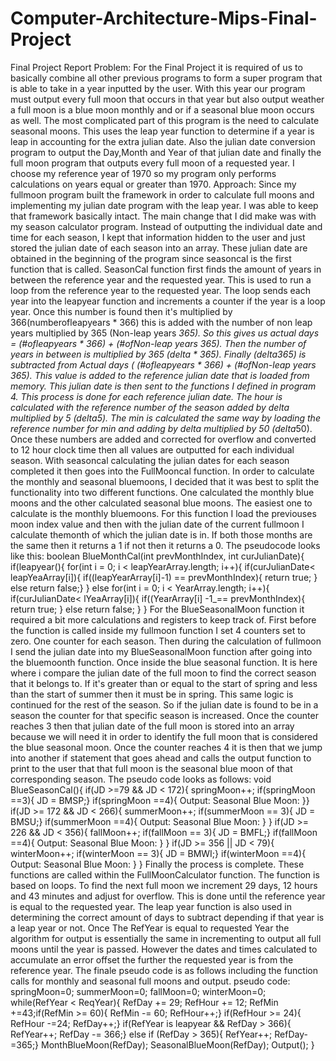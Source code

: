 # Computer-Architecture-Mips-Final-Project
Final Project Report
Problem:
For the Final Project it is required of us to basically combine all other previous programs
to form a super program that is able to take in a year inputted by the user. With this year our
program must output every full moon that occurs in that year but also output weather a full moon
is a blue moon monthly and or if a seasonal blue moon occurs as well. The most complicated
part of this program is the need to calculate seasonal moons. This uses the leap year function to
determine if a year is leap in accounting for the extra julian date. Also the julian date conversion
program to output the Day,Month and Year of that julian date and finally the full moon program
that outputs every full moon of a requested year. I choose my reference year of 1970 so my
program only performs calculations on years equal or greater than 1970.
Approach:
Since my fullmoon program built the framework in order to calculate full moons and
implementing my julian date program with the leap year. I was able to keep that framework
basically intact. The main change that I did make was with my season calculator program.
Instead of outputting the individual date and time for each season, I kept that information hidden
to the user and just stored the julian date of each season into an array. These julian date are
obtained in the beginning of the program since seasoncal is the first function that is called.
SeasonCal function first finds the amount of years in between the reference year and the
requested year. This is used to run a loop from the reference year to the requested year. The
loop sends each year into the leapyear function and increments a counter if the year is a loop
year. Once this number is found then it's multiplied by 366(numberofleapyears * 366) this is
added with the number of non leap years multiplied by 365 (Non-leap years *365). So this gives
us actual days = (#ofleapyears * 366) + (#ofNon-leap years *365). Then the number of years in
between is multiplied by 365 (delta * 365). Finally (delta*365) is subtracted from Actual days (
(#ofleapyears * 366) + (#ofNon-leap years *365). This value is added to the reference julian
date that is loaded from memory. This julian date is then sent to the functions I defined in
program 4. This process is done for each reference julian date. The hour is calculated with the
reference number of the season added by delta multiplied by 5 (delta*5). The min is calculated
the same way by loading the reference number for min and adding by delta multiplied by 50
(delta*50). Once these numbers are added and corrected for overflow and converted to 12 hour
clock time then all values are outputted for each individual season.
With seasoncal calculating the julian dates for each season completed it then goes into
the FullMooncal function. In order to calculate the monthly and seasonal bluemoons, I decided
that it was best to split the functionality into two different functions. One calculated the monthly
blue moons and the other calculated seasonal blue moons.
The easiest one to calculate is the monthly bluemoons. For this function I load the
previouses moon index value and then with the julian date of the current fullmoon I calculate themonth of which the julian date is in. If both those months are the same then it returns a 1 if not
then it returns a 0. The pseudocode looks like this:
boolean BlueMonthCal(int prevMonthIndex, int curJulianDate){
if(leapyear(){
for(int i = 0; i < leapYearArray.length; i++){
if(curJulianDate< leapYeaArray[i]){
if((leapYearArray[i]-1) == prevMonthIndex){
return true;
}
else
return false;}
}
else
for(int i = 0; i < YearArray.length; i++){
if(curJulianDate< lYeaArray[i]){
if((YearArray[i] -1_== prevMonthIndex){
return true;
}
else
return false;
}
}
For the BlueSeasonalMoon function it required a bit more calculations and registers to
keep track of. First before the function is called inside my fullmoon function I set 4 counters set
to zero. One counter for each season. Then during the calculation of fullmoon I send the julian
date into my BlueSeasonalMoon function after going into the bluemoonth function. Once inside
the blue seasonal function. It is here where i compare the julian date of the full moon to find the
correct season that it belongs to. If it's greater than or equal to the start of spring and less than
the start of summer then it must be in spring. This same logic is continued for the rest of the
season. So if the julian date is found to be in a season the counter for that specific season is
increased. Once the counter reaches 3 then that julian date of the full moon is stored into an
array because we will need it in order to identify the full moon that is considered the blue
seasonal moon. Once the counter reaches 4 it is then that we jump into another if statement
that goes ahead and calls the output function to print to the user that that full moon is the
seasonal blue moon of that corresponding season. The pseudo code looks as follows:
void BlueSeasonCal(){
if(JD >=79 && JD < 172){
springMoon++;
if(springMoon ==3){
JD = BMSP;}
if(springMoon ==4){
Output: Seasonal Blue Moon:
}}
if(JD >= 172 && JD < 266){
summerMoon++;
if(summerMoon == 3){
JD = BMSU;}
if(summerMoon ==4){
Output: Seasonal Blue Moon:
}
}
if(JD >= 226 && JD < 356){
fallMoon++;
if(fallMoon == 3){
JD = BMFL;}
if(fallMoon ==4){
Output: Seasonal Blue Moon:
}
}
if(JD >= 356 || JD < 79){
winterMoon++;
if(winterMoon == 3){
JD = BMWI;}
if(winterMoon ==4){
Output: Seasonal Blue Moon:
}
}
Finally the process is complete. These functions are called within the FullMoonCalculator
function. The function is based on loops. To find the next full moon we increment 29 days, 12
hours and 43 minutes and adjust for overflow. This is done until the reference year is equal to
the requested year. The leap year function is also used in determining the correct amount of
days to subtract depending if that year is a leap year or not. Once The RefYear is equal to
requested Year the algorithm for output is essentially the same in incrementing to output all full
moons until the year is passed. However the dates and times calculated to accumulate an error
offset the further the requested year is from the reference year. The finale pseudo code is as
follows including the function calls for monthly and seasonal full moons and output.
pseudo code:
springMoon=0;
summerMoon=0;
fallMoon=0;
winterMoon=0;
while(RefYear < ReqYear){
RefDay += 29;
RefHour += 12;
RefMin +=43;if(RefMin >= 60){
RefMin -= 60;
RefHour++;}
if(RefHour >= 24){
RefHour -=24;
RefDay++;}
if(RefYear is leapyear && RefDay > 366){
RefYear++;
RefDay -= 366;}
else if (RefDay > 365){
RefYear++;
RefDay-=365;}
MonthBlueMoon(RefDay);
SeasonalBlueMoon(RefDay);
Output();
}
